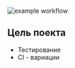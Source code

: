 ![example workflow](https://github.com/iibadreeva/hexlet-jest/actions/workflows/hello-world.yml/badge.svg)


## Цель поекта
- Тестирование
- CI - вариации

